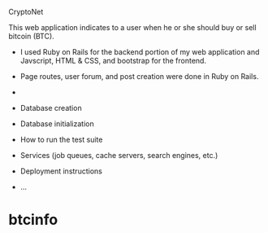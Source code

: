 CryptoNet

This web application indicates to a user when he or she should buy or sell bitcoin (BTC).


* I used Ruby on Rails for the backend portion of my web application and Javscript, HTML & CSS, and bootstrap for the frontend. 

* Page routes, user forum, and post creation were done in Ruby on Rails. 


* 

* Database creation

* Database initialization

* How to run the test suite

* Services (job queues, cache servers, search engines, etc.)

* Deployment instructions

* ...
# btcinfo
